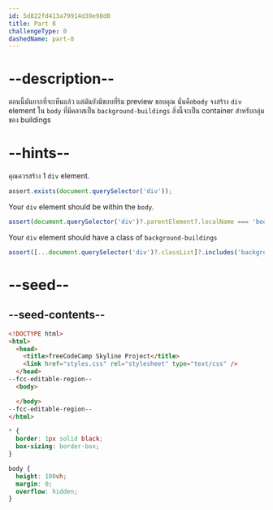 ```yaml
---
id: 5d822fd413a79914d39e98d0
title: Part 8
challengeType: 0
dashedName: part-8
---
```


# --description--

ตอนนี้มันยากที่จะเห็นแล้ว แต่มันยังมีขอบที่ริม preview ขอบคุณ นั่นคือ`body`
จงสร้าง `div` element ใน `body` ที่มีคลาสเป็น `background-buildings`
สิ่งนี้จะเป็น container สำหรับกลุ่มของ buildings

# --hints--

คุณควรสร้าง 1 `div` element.

```js
assert.exists(document.querySelector('div'));
```

Your `div` element should be within the `body`.

```js
assert(document.querySelector('div')?.parentElement?.localName === 'body');
```

Your `div` element should have a class of `background-buildings`

```js
assert([...document.querySelector('div')?.classList]?.includes('background-buildings'));
```

# --seed--

## --seed-contents--

```html
<!DOCTYPE html>
<html>    
  <head>
    <title>freeCodeCamp Skyline Project</title>
    <link href="styles.css" rel="stylesheet" type="text/css" />
  </head>
--fcc-editable-region--
  <body>

  </body>
--fcc-editable-region--
</html>
```

```css
* {
  border: 1px solid black;
  box-sizing: border-box;
}

body {
  height: 100vh;
  margin: 0;
  overflow: hidden;
}

```

